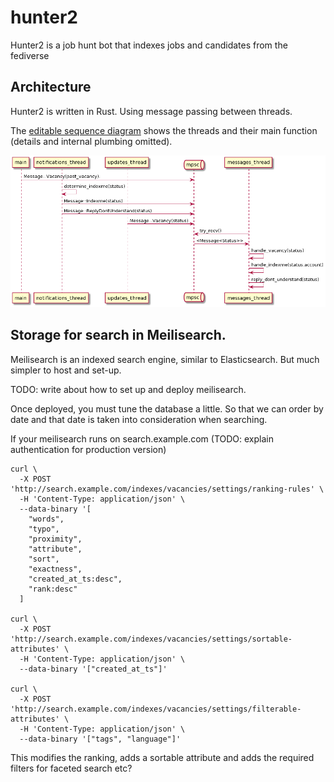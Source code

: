 # hunter2
Hunter2 is a job hunt bot that indexes jobs and candidates from the fediverse

## Architecture

Hunter2 is written in Rust. Using message passing between threads.

The [editable sequence diagram](https://www.plantuml.com/plantuml/uml/VOvFIiKm4CRtSueiNnVF0uHItWLS2Mx3a8msqAGnCodqzfPKqSJYQfZlpyVlmO9PIbWW7TTRdp2A2kYZGguN6YUkuj-yHV5hP2Dp9dH7yb9lYYKv5FfLwHI0ZqA5L4Xi3xVUbecOyRrPw2I0odsVpX6jdazVwrUq6Er-IyXYjlCPdg1Z-gV8Wb9u0EWfVZgITvF9RhVXJsYyVuV6h-NnfGvEq-LW9sarOtGBcQsZUL1q9IoV) shows the threads and their main function (details and internal plumbing omitted).

![Plantuml Sequence Diagram](/doc/sequence_diagram.png)


## Storage for search in Meilisearch.

Meilisearch is an indexed search engine, similar to Elasticsearch. But much
simpler to host and set-up.

TODO: write about how to set up and deploy meilisearch.

Once deployed, you must tune the database a little. So that we can order by
date and that date is taken into consideration when searching.

If your meilisearch runs on search.example.com (TODO: explain authentication for production version)
```
curl \
  -X POST 'http://search.example.com/indexes/vacancies/settings/ranking-rules' \
  -H 'Content-Type: application/json' \
  --data-binary '[
    "words",
    "typo",
    "proximity",
    "attribute",
    "sort",
    "exactness",
    "created_at_ts:desc",
    "rank:desc"
  ]

curl \
  -X POST 'http://search.example.com/indexes/vacancies/settings/sortable-attributes' \
  -H 'Content-Type: application/json' \
  --data-binary '["created_at_ts"]'

curl \
  -X POST 'http://search.example.com/indexes/vacancies/settings/filterable-attributes' \
  -H 'Content-Type: application/json' \
  --data-binary '["tags", "language"]'
```
This modifies the ranking, adds a sortable attribute and adds the required filters for faceted search etc?

